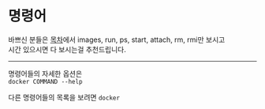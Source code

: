 # 명령어
바쁘신 분들은 [목차](http://pyrasis.com/Docker/Docker-HOWTO#section)에서 images, run, ps, start, attach, rm, rmi만 보시고  
시간 있으시면 다 보시는걸 추천드립니다.

--------------------------
명령어들의 자세한 옵션은  
`docker COMMAND --help`

다른 명령어들의 목록을 보려면
`docker`
